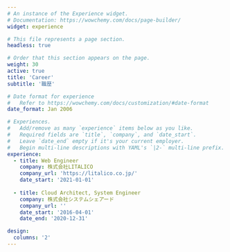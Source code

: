 ```yaml
---
# An instance of the Experience widget.
# Documentation: https://wowchemy.com/docs/page-builder/
widget: experience

# This file represents a page section.
headless: true

# Order that this section appears on the page.
weight: 30
active: true
title: 'Career'
subtitle: '職歴'

# Date format for experience
#   Refer to https://wowchemy.com/docs/customization/#date-format
date_format: Jan 2006

# Experiences.
#   Add/remove as many `experience` items below as you like.
#   Required fields are `title`, `company`, and `date_start`.
#   Leave `date_end` empty if it's your current employer.
#   Begin multi-line descriptions with YAML's `|2-` multi-line prefix.
experience:
  - title: Web Engineer
    company: 株式会社LITALICO
    company_url: 'https://litalico.co.jp/'
    date_start: '2021-01-01'
        
  - title: Cloud Architect, System Engineer
    company: 株式会社システムシェアード
    company_url: ''
    date_start: '2016-04-01'
    date_end: '2020-12-31'

design:
  columns: '2'
---
```

